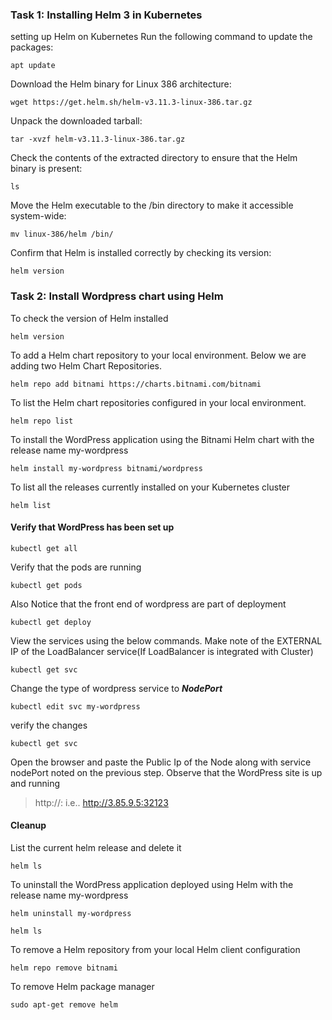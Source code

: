 ### Task 1: Installing Helm 3 in Kubernetes
setting up Helm on Kubernetes
Run the following command to update the packages:
```
apt update
```
Download the Helm binary for Linux 386 architecture:
```
wget https://get.helm.sh/helm-v3.11.3-linux-386.tar.gz
```
Unpack the downloaded tarball: 
```
tar -xvzf helm-v3.11.3-linux-386.tar.gz
```
Check the contents of the extracted directory to ensure that the Helm binary is present:
```
ls
```
Move the Helm executable to the /bin directory to make it accessible system-wide:
 
```
mv linux-386/helm /bin/
```
Confirm that Helm is installed correctly by checking its version:
```
helm version
```
### Task 2: Install Wordpress chart using Helm

To check the version of Helm installed
```
helm version
```
To add a Helm chart repository to your local environment. Below we are adding two Helm Chart Repositories.
```
helm repo add bitnami https://charts.bitnami.com/bitnami 
```
To list the Helm chart repositories configured in your local environment.
```
helm repo list
```
To install the WordPress application using the Bitnami Helm chart with the release name my-wordpress
```
helm install my-wordpress bitnami/wordpress
```
To list all the releases currently installed on your Kubernetes cluster
```
helm list
```


#### Verify that WordPress has been set up 

```
kubectl get all
```
Verify that the pods are running
```
kubectl get pods
```

Also Notice that the front end of wordpress are part of deployment
```
kubectl get deploy
```
View the services using the below commands. Make note of the EXTERNAL IP of the LoadBalancer service(If LoadBalancer is integrated with Cluster)
```
kubectl get svc
```
Change the type of wordpress service to ***NodePort***
```
kubectl edit svc my-wordpress
```
verify the changes
```
kubectl get svc
```
Open the browser and paste the Public Ip of the Node along with service nodePort noted on the previous step. Observe that the WordPress site is up and running
> http://<Public-IP-of-the-Node>:<NodePort>
> i.e.. http://3.85.9.5:32123

#### Cleanup
List the current helm release and delete it
```
helm ls
```

To uninstall the WordPress application deployed using Helm with the release name my-wordpress
```
helm uninstall my-wordpress
```
```
helm ls
```
 To remove a Helm repository from your local Helm client configuration
```
helm repo remove bitnami
```
To remove Helm package manager
```
sudo apt-get remove helm
```
 
